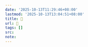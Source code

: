 ```yaml
---
date: '2025-10-13T11:29:46+08:00'
lastmod: '2025-10-13T13:04:51+08:00'
title: 󰣀
url: 󰣀
tags: []
src:
note:
---
```

